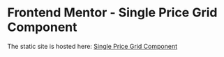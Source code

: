 # Frontend Mentor - Single Price Grid Component

The static site is hosted here: [Single Price Grid Component](https://khwilo.github.io/single-price-grid-component/)
